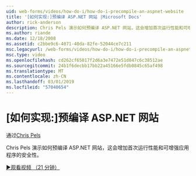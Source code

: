 ```yaml
---
uid: web-forms/videos/how-do-i/how-do-i-precompile-an-aspnet-website
title: '[如何实现:]预编译 ASP.NET 网站 |Microsoft Docs'
author: rick-anderson
description: Chris Pels 演示如何预编译 ASP.NET 网站，这会增加首次运行性能和可增强应用程序的安全性。
ms.author: riande
ms.date: 12/18/2008
ms.assetid: c2bbe9c6-4071-40da-82fe-52044ce7c211
msc.legacyurl: /web-forms/videos/how-do-i/how-do-i-precompile-an-aspnet-website
msc.type: video
ms.openlocfilehash: cd262cf65017f2d6a3e7472e51d847c6c38512ae
ms.sourcegitcommit: 24b1f6decbb17bb22a45166e5fdb0845c65af498
ms.translationtype: MT
ms.contentlocale: zh-CN
ms.lasthandoff: 03/01/2019
ms.locfileid: "57040654"
---
```

<a name="how-do-i-precompile-an-aspnet-website"></a>[如何实现:]预编译 ASP.NET 网站
====================
通过[Chris Pels](https://twitter.com/chrispels)

Chris Pels 演示如何预编译 ASP.NET 网站，这会增加首次运行性能和可增强应用程序的安全性。

[&#9654;观看视频 （21 分钟）](https://channel9.msdn.com/Blogs/ASP-NET-Site-Videos/how-do-i-precompile-an-aspnet-website)
